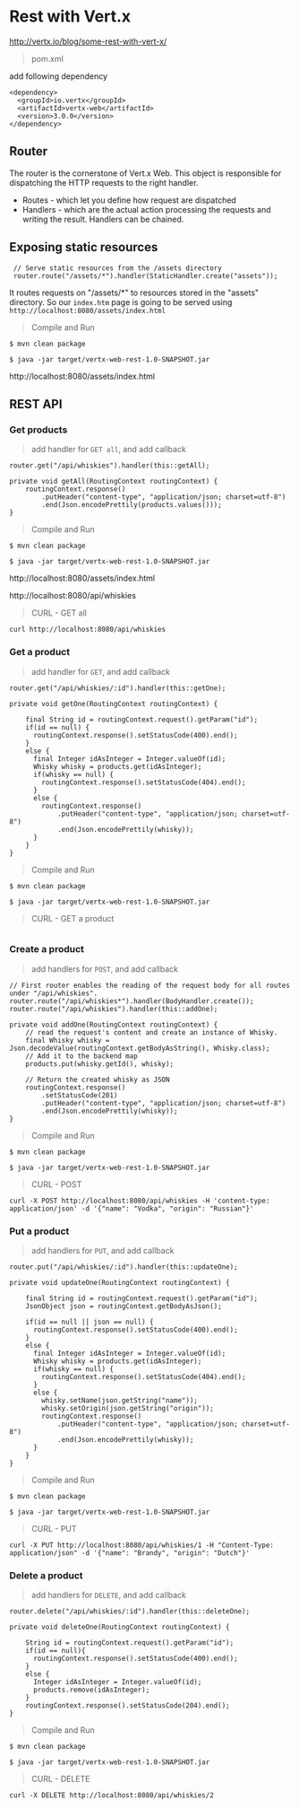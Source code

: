 # Rest with Vert.x

http://vertx.io/blog/some-rest-with-vert-x/

> pom.xml

add following dependency

```
<dependency>
  <groupId>io.vertx</groupId>
  <artifactId>vertx-web</artifactId>
  <version>3.0.0</version>
</dependency>
```

## Router

The router is the cornerstone of Vert.x Web. This object is responsible for dispatching the HTTP requests to the right handler.

- Routes - which let you define how request are dispatched
- Handlers - which are the actual action processing the requests and writing the result. Handlers can be chained.

## Exposing static resources

```
 // Serve static resources from the /assets directory
 router.route("/assets/*").handler(StaticHandler.create("assets"));
```

It routes requests on "/assets/*" to resources stored in the "assets" directory.
So our `index.htm` page is going to be served using `http://localhost:8080/assets/index.html`

> Compile and Run

```
$ mvn clean package

$ java -jar target/vertx-web-rest-1.0-SNAPSHOT.jar
```

http://localhost:8080/assets/index.html

## REST API

### Get products

> add handler for `GET all`, and add callback

```
router.get("/api/whiskies").handler(this::getAll);

private void getAll(RoutingContext routingContext) {
    routingContext.response()
        .putHeader("content-type", "application/json; charset=utf-8")
        .end(Json.encodePrettily(products.values()));
}
```

> Compile and Run

```
$ mvn clean package

$ java -jar target/vertx-web-rest-1.0-SNAPSHOT.jar
```

http://localhost:8080/assets/index.html

http://localhost:8080/api/whiskies

> CURL - GET all

```
curl http://localhost:8080/api/whiskies
```

### Get a product

> add handler for `GET`, and add callback

```
router.get("/api/whiskies/:id").handler(this::getOne);

private void getOne(RoutingContext routingContext) {

    final String id = routingContext.request().getParam("id");
    if(id == null) {
      routingContext.response().setStatusCode(400).end();
    }
    else {
      final Integer idAsInteger = Integer.valueOf(id);
      Whisky whisky = products.get(idAsInteger);
      if(whisky == null) {
        routingContext.response().setStatusCode(404).end();
      }
      else {
        routingContext.response()
            .putHeader("content-type", "application/json; charset=utf-8")
            .end(Json.encodePrettily(whisky));
      }
    }
}
```

> Compile and Run

```
$ mvn clean package

$ java -jar target/vertx-web-rest-1.0-SNAPSHOT.jar
```

> CURL - GET a product

```
```

### Create a product

> add handlers for `POST`, and add callback

```
// First router enables the reading of the request body for all routes under "/api/whiskies".
router.route("/api/whiskies*").handler(BodyHandler.create());
router.route("/api/whiskies").handler(this::addOne);

private void addOne(RoutingContext routingContext) {
    // read the request's content and create an instance of Whisky.
    final Whisky whisky = Json.decodeValue(routingContext.getBodyAsString(), Whisky.class);
    // Add it to the backend map
    products.put(whisky.getId(), whisky);
    
    // Return the created whisky as JSON
    routingContext.response()
        .setStatusCode(201)
        .putHeader("content-type", "application/json; charset=utf-8")
        .end(Json.encodePrettily(whisky));
}
```

> Compile and Run

```
$ mvn clean package

$ java -jar target/vertx-web-rest-1.0-SNAPSHOT.jar
```

> CURL - POST

```
curl -X POST http://localhost:8080/api/whiskies -H 'content-type: application/json' -d '{"name": "Vodka", "origin": "Russian"}'
```

### Put a product

> add handlers for `PUT`, and add callback


```
router.put("/api/whiskies/:id").handler(this::updateOne);

private void updateOne(RoutingContext routingContext) {

    final String id = routingContext.request().getParam("id");
    JsonObject json = routingContext.getBodyAsJson();
    
    if(id == null || json == null) {
      routingContext.response().setStatusCode(400).end();
    }
    else {
      final Integer idAsInteger = Integer.valueOf(id);
      Whisky whisky = products.get(idAsInteger);
      if(whisky == null) {
        routingContext.response().setStatusCode(404).end();
      }
      else {
        whisky.setName(json.getString("name"));
        whisky.setOrigin(json.getString("origin"));
        routingContext.response()
            .putHeader("content-type", "application/json; charset=utf-8")
            .end(Json.encodePrettily(whisky));
      }
    }
}
```

> Compile and Run

```
$ mvn clean package

$ java -jar target/vertx-web-rest-1.0-SNAPSHOT.jar
```

> CURL - PUT

```
curl -X PUT http://localhost:8080/api/whiskies/1 -H "Content-Type: application/json" -d '{"name": "Brandy", "origin": "Dutch"}'
```

### Delete a product

> add handlers for `DELETE`, and add callback

```
router.delete("/api/whiskies/:id").handler(this::deleteOne);

private void deleteOne(RoutingContext routingContext) {

    String id = routingContext.request().getParam("id");
    if(id == null){
      routingContext.response().setStatusCode(400).end();
    }
    else {
      Integer idAsInteger = Integer.valueOf(id);
      products.remove(idAsInteger);
    }
    routingContext.response().setStatusCode(204).end();
}
```

> Compile and Run

```
$ mvn clean package

$ java -jar target/vertx-web-rest-1.0-SNAPSHOT.jar
```

> CURL - DELETE

```
curl -X DELETE http://localhost:8080/api/whiskies/2
```
